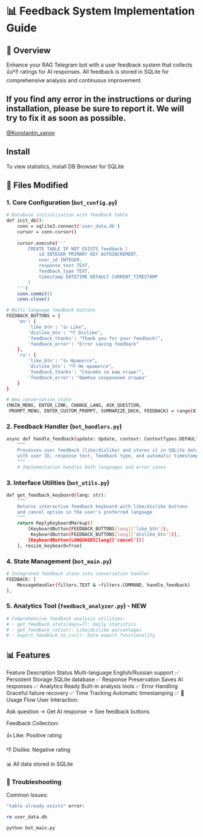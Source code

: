 # 📊 Feedback System Implementation Guide

## 🌟 Overview
Enhance your RAG Telegram bot with a user feedback system that collects 👍/👎 ratings for AI responses. All feedback is stored in SQLite for comprehensive analysis and continuous improvement.

## If you find any error in the instructions or during installation, please be sure to report it. We will try to fix it as soon as possible.
<a href="https://t.me/Konstantin_vanov">@Konstantin_vanov</a>

## Install 
To view statistics, install DB Browser for SQLite

## 📁 Files Modified

### 1. **Core Configuration** (`bot_config.py`)
``` bash
# Database initialization with feedback table
def init_db():
    conn = sqlite3.connect('user_data.db')
    cursor = conn.cursor()
    
    cursor.execute('''
        CREATE TABLE IF NOT EXISTS feedback (
            id INTEGER PRIMARY KEY AUTOINCREMENT,
            user_id INTEGER,
            response_text TEXT,
            feedback_type TEXT,
            timestamp DATETIME DEFAULT CURRENT_TIMESTAMP
        )
    ''')
    conn.commit()
    conn.close()

# Multi-language feedback buttons
FEEDBACK_BUTTONS = {
    'en': {
        'like_btn': "👍 Like",
        'dislike_btn': "👎 Dislike",
        'feedback_thanks': "Thank you for your feedback!",
        'feedback_error': "Error saving feedback"
    },
    'ru': {
        'like_btn': "👍 Нравится", 
        'dislike_btn': "👎 Не нравится",
        'feedback_thanks': "Спасибо за ваш отзыв!",
        'feedback_error': "Ошибка сохранения отзыва"
    }
}

# New conversation state
(MAIN_MENU, ENTER_LINK, CHANGE_LANG, ASK_QUESTION, 
 PROMPT_MENU, ENTER_CUSTOM_PROMPT, SUMMARIZE_DOCK, FEEDBACK) = range(8)

```

### 2. **Feedback Handler** (`bot_handlers.py`)
``` bash
async def handle_feedback(update: Update, context: ContextTypes.DEFAULT_TYPE):
    """
    Processes user feedback (like/dislike) and stores it in SQLite database
    with user ID, response text, feedback type, and automatic timestamp
    """
    # Implementation handles both languages and error cases
```
### 3. **Interface Utilities** (`bot_utils.py`)
``` bash
def get_feedback_keyboard(lang: str):
    """
    Returns interactive feedback keyboard with like/dislike buttons
    and cancel option in the user's preferred language
    """
    return ReplyKeyboardMarkup([
        [KeyboardButton(FEEDBACK_BUTTONS[lang]['like_btn']), 
         KeyboardButton(FEEDBACK_BUTTONS[lang]['dislike_btn'])],
        [KeyboardButton(LANGUAGES[lang]['cancel'])]
    ], resize_keyboard=True)
```

### 4. **State Management** (`bot_main.py`)
``` bash
# Integrated feedback state into conversation handler
FEEDBACK: [
    MessageHandler(filters.TEXT & ~filters.COMMAND, handle_feedback)
],
```

### 5. **Analytics Tool** (`feedback_analyzer.py`) - NEW
``` bash
# Comprehensive feedback analysis utilities:
# - get_feedback_stats(days=7): Daily statistics
# - get_feedback_ratio(): Like/dislike percentages
# - export_feedback_to_csv(): Data export functionality
```

## 📊 Features
Feature	Description	Status
Multi-language	English/Russian support	✅
Persistent Storage	SQLite database	✅
Response Preservation	Saves AI responses	✅
Analytics Ready	Built-in analysis tools	✅
Error Handling	Graceful failure recovery	✅
Time Tracking	Automatic timestamping	✅
🎯 Usage Flow
User Interaction:

Ask question → Get AI response → See feedback buttons

Feedback Collection:

👍 Like: Positive rating

👎 Dislike: Negative rating

📊 All data stored in SQLite

### 🔧 Troubleshooting
Common Issues:
``` bash 
"table already exists" error:

rm user_data.db

python bot_main.py
```
 


